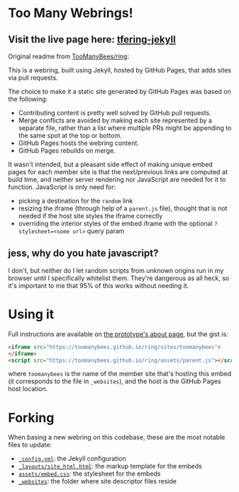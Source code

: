 # Too Many Webrings!

## Visit the live page here: [tfering-jekyll](https://nanufucker.github.io/tfering-jekyll/)

Original readme from [TooManyBees/ring](https://github.com/TooManyBees/ring):

This is a webring, built using Jekyll, hosted by GitHub Pages, that adds sites via pull requests.

The choice to make it a static site generated by GitHub Pages was based on the following:

* Contributing content is pretty well solved by GitHub pull requests.
* Merge conflicts are avoided by making each site represented by a separate file, rather than a list where multiple PRs might be appending to the same spot at the top or bottom.
* GitHub Pages hosts the webring content.
* GitHub Pages rebuilds on merge.

It wasn't intended, but a pleasant side effect of making unique embed pages for each member site is that the next/previous links are computed at build time, and neither server rendering nor JavaScript are needed for it to function. JavaScript is only need for:

* picking a destination for the `random` link
* resizing the iframe (through help of a `parent.js` file), thought that is not needed if the host site styles the iframe correctly
* overriding the interior styles of the embed iframe with the optional `?stylesheet=<some url>` query param

## jess, why do you hate javascript?

I don't, but neither do I let random scripts from unknown origins run in my browser until I specifically whitelist them. They're dangerous as all heck, so it's important to me that 95% of this works without needing it.

# Using it

Full instructions are available on [the prototype's about page](https://toomanybees.github.io/ring/about), but the gist is:

```html
<iframe src="https://toomanybees.github.io/ring/sites/toomanybees">
</iframe>
<script src="https://toomanybees.github.io/ring/assets/parent.js"></script>
```

where `toomanybees` is the name of the member site that's hosting this embed (it corresponds to the file in `_websites`), and the host is the GitHub Pages host location.

# Forking

When basing a new webring on this codebase, these are the most notable files to update:

* [`_config.yml`](_config.yml): the Jekyll configuration
* [`_layouts/site_html.html`](_layouts/site_html.html): the markup template for the embeds
* [`assets/embed.css`](assets/embed.css): the stylesheet for the embeds
* [`_websites`](_websites): the folder where site descriptor files reside

